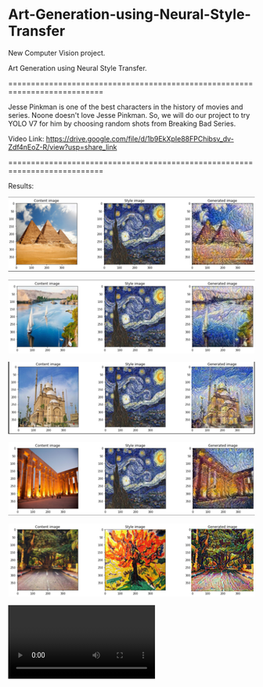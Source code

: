 # Art-Generation-using-Neural-Style-Transfer

New Computer Vision project.

Art Generation using Neural Style Transfer.

===========================================================================

Jesse Pinkman is one of the best characters in the history of movies and series. Noone doesn't love Jesse Pinkman.
So, we will do our project to try YOLO V7 for him by choosing random shots from Breaking Bad Series.

Video Link: https://drive.google.com/file/d/1b9EkXpIe88FPChibsv_dv-Zdf4nEoZ-R/view?usp=share_link

===========================================================================

Results:

![](Output/img1.png)

![](Output/img2.png)

![](Output/img3.jpg)

![](Output/img4.png)

![](Output/img5.jpg)

![](https://user-images.githubusercontent.com/62650274/216772665-0a812706-ef02-4822-b23a-29f253e98948.mp4)
